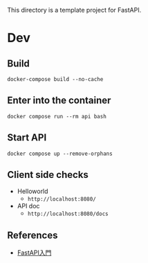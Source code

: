 This directory is a template project for FastAPI.

# Dev
## Build 
`docker-compose build --no-cache`

## Enter into the container
`docker compose run --rm api bash`

## Start API
`docker compose up --remove-orphans`

## Client side checks
- Helloworld
    - `http://localhost:8080/`
- API doc
    - `http://localhost:8080/docs`

## References
- [FastAPI入門](https://zenn.dev/sh0nk/books/537bb028709ab9)